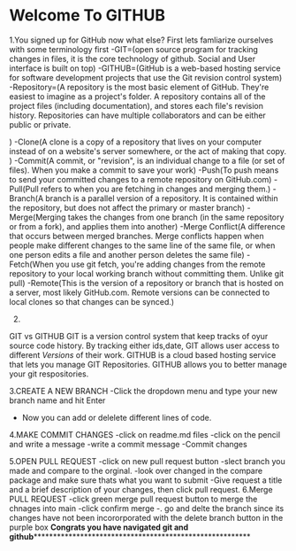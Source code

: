 # Welcome To GITHUB

1.You signed up for GitHub now what else?
  First lets famliarize ourselves with some terminology first
    -GIT=(open source program for tracking changes in files, it is the core technology of github. Social and User interface is built on top)
    -GITHUB=(GitHub is a web-based hosting service for software development projects that use the Git revision control system)
    -Repository=(A repository is the most basic element of GitHub. They're easiest to imagine as a project's folder. A repository contains all of the project files (including documentation), and stores each file's revision history. Repositories can have multiple collaborators and can be either public or private.

)
    -Clone(A clone is a copy of a repository that lives on your computer instead of on a website's server somewhere, or the act of making that copy. )
    -Commit(A commit, or "revision", is an individual change to a file (or set of files). When you make a commit to save your work)
    -Push(To push means to send your committed changes to a remote repository on GitHub.com)
    -Pull(Pull refers to when you are fetching in changes and merging them.)
    -Branch(A branch is a parallel version of a repository. It is contained within the repository, but does not affect the primary or master branch)
    -Merge(Merging takes the changes from one branch (in the same repository or from a fork), and applies them into another)
    -Merge Conflict(A difference that occurs between merged branches. Merge conflicts happen when people make different changes to the same line of the same file, or when one person edits a file and another person deletes the same file)
    -Fetch(When you use git fetch, you're adding changes from the remote repository to your local working branch without committing them. Unlike git pull)
    -Remote(This is the version of a repository or branch that is hosted on a server, most likely GitHub.com. Remote versions can be connected to local clones so that changes can be synced.)

2.
GIT vs GITHUB
GIT is a version control system that keep tracks of oyur source code history. By tracking either ids,date, GIT allows user access to different *Versions* of their work.
GITHUB is a cloud based hosting service that lets you manage GIT Repositories. GITHUB allows you to better manage your git respositories.

3.CREATE A NEW BRANCH
  -Click the dropdown menu and type your new branch name and hit Enter
  - Now you can add or delelete different lines of code.
 
 4.MAKE COMMIT CHANGES
  -click on readme.md files
  -click on the pencil and write a message
  -write a commit message
  -Commit changes 

5.OPEN PULL REQUEST
  -click on new pull request button
  -slect branch you made and compare to the orginal.
  -look over changed in the compare package and make sure thats what you want to submit
  -Give request a title and a brief description of your changes, then click pull request.
  6.Merge PULL REQUEST
    -click green merge pull request button to merge the chnages into  main
    -click confirm merge
    -. go and delte the branch since its changes have not been incororporated with the delete branch button in the purple box
   **************Congrats you have navigated git and github**********************************************************************

